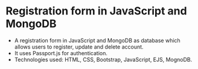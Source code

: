 # Registration form in JavaScript and MongoDB

- A registration form in JavaScript and MongoDB as database which allows users to register, update and delete account.
- It uses Passport.js for authentication.
- Technologies used: HTML, CSS, Bootstrap, JavaScript, EJS, MognoDB.
